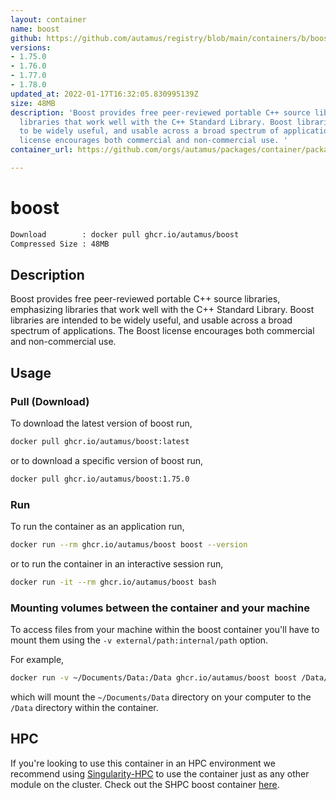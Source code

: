 ```yaml
---
layout: container
name: boost
github: https://github.com/autamus/registry/blob/main/containers/b/boost/spack.yaml
versions:
- 1.75.0
- 1.76.0
- 1.77.0
- 1.78.0
updated_at: 2022-01-17T16:32:05.830995139Z
size: 48MB
description: 'Boost provides free peer-reviewed portable C++ source libraries, emphasizing
  libraries that work well with the C++ Standard Library. Boost libraries are intended
  to be widely useful, and usable across a broad spectrum of applications. The Boost
  license encourages both commercial and non-commercial use. '
container_url: https://github.com/orgs/autamus/packages/container/package/boost

---
```

# boost
```bash 
Download        : docker pull ghcr.io/autamus/boost
Compressed Size : 48MB
```

## Description
Boost provides free peer-reviewed portable C++ source libraries, emphasizing libraries that work well with the C++ Standard Library. Boost libraries are intended to be widely useful, and usable across a broad spectrum of applications. The Boost license encourages both commercial and non-commercial use. 

## Usage
### Pull (Download)
To download the latest version of boost run,

```bash
docker pull ghcr.io/autamus/boost:latest
```

or to download a specific version of boost run,

```bash
docker pull ghcr.io/autamus/boost:1.75.0
```
### Run
To run the container as an application run,
```bash
docker run --rm ghcr.io/autamus/boost boost --version
```

or to run the container in an interactive session run,
```bash
docker run -it --rm ghcr.io/autamus/boost bash
```

### Mounting volumes between the container and your machine
To access files from your machine within the boost container you'll have to mount them using the `-v external/path:internal/path` option.

For example,
```bash
docker run -v ~/Documents/Data:/Data ghcr.io/autamus/boost boost /Data/myData.csv
```
which will mount the `~/Documents/Data` directory on your computer to the `/Data` directory within the container.

## HPC
If you're looking to use this container in an HPC environment we recommend using [Singularity-HPC](https://singularity-hpc.readthedocs.io) to use the container just as any other module on the cluster. Check out the SHPC boost container [here](https://singularityhub.github.io/singularity-hpc/r/ghcr.io-autamus-boost/).